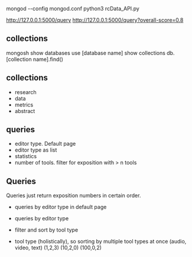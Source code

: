 mongod --config mongod.conf
python3 rcData_API.py 

http://127.0.0.1:5000/query
http://127.0.0.1:5000/query?overall-score=0.8

## collections
mongosh
show databases
use [database name]
show collections
db.[collection name].find()

## collections
- research
- data
- metrics
- abstract

## queries
- editor type. Default page
- editor type as list
- statistics
- number of tools. filter for exposition with > n tools

## Queries

Queries just return exposition numbers in certain order.

- queries by editor type in default page
- queries by editor type 
- filter and sort by tool type

- tool type (holistically), so sorting by multiple tool types at once
(audio, video, text)
(1,2,3) (10,2,0) (100,0,2)

